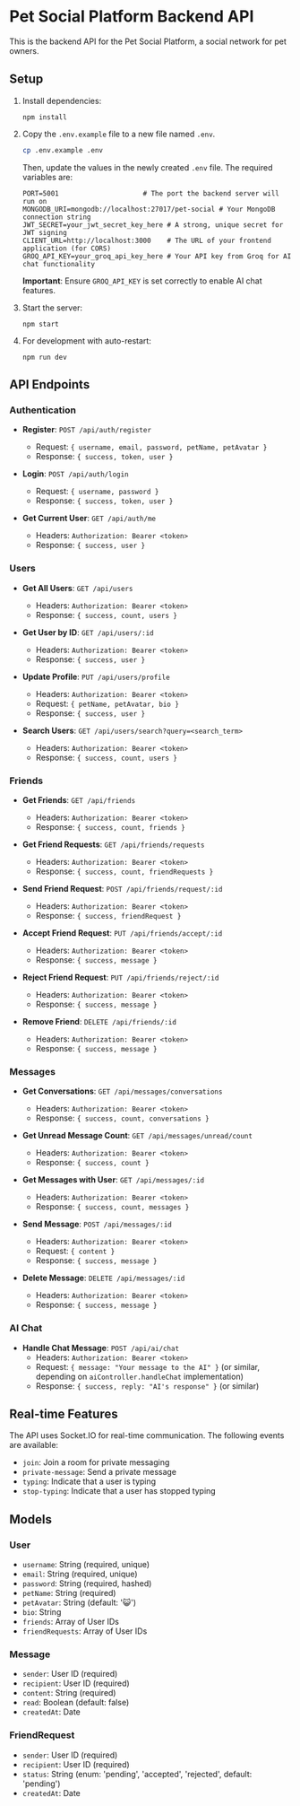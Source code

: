 # Pet Social Platform Backend API

This is the backend API for the Pet Social Platform, a social network for pet owners.

## Setup

1. Install dependencies:
   ```
   npm install
   ```

2. Copy the `.env.example` file to a new file named `.env`.
   ```bash
   cp .env.example .env
   ```
   Then, update the values in the newly created `.env` file. The required variables are:
   ```
   PORT=5001                     # The port the backend server will run on
   MONGODB_URI=mongodb://localhost:27017/pet-social # Your MongoDB connection string
   JWT_SECRET=your_jwt_secret_key_here # A strong, unique secret for JWT signing
   CLIENT_URL=http://localhost:3000    # The URL of your frontend application (for CORS)
   GROQ_API_KEY=your_groq_api_key_here # Your API key from Groq for AI chat functionality
   ```
   **Important**: Ensure `GROQ_API_KEY` is set correctly to enable AI chat features.

3. Start the server:
   ```
   npm start
   ```

4. For development with auto-restart:
   ```
   npm run dev
   ```

## API Endpoints

### Authentication

- **Register**: `POST /api/auth/register`
  - Request: `{ username, email, password, petName, petAvatar }`
  - Response: `{ success, token, user }`

- **Login**: `POST /api/auth/login`
  - Request: `{ username, password }`
  - Response: `{ success, token, user }`

- **Get Current User**: `GET /api/auth/me`
  - Headers: `Authorization: Bearer <token>`
  - Response: `{ success, user }`

### Users

- **Get All Users**: `GET /api/users`
  - Headers: `Authorization: Bearer <token>`
  - Response: `{ success, count, users }`

- **Get User by ID**: `GET /api/users/:id`
  - Headers: `Authorization: Bearer <token>`
  - Response: `{ success, user }`

- **Update Profile**: `PUT /api/users/profile`
  - Headers: `Authorization: Bearer <token>`
  - Request: `{ petName, petAvatar, bio }`
  - Response: `{ success, user }`

- **Search Users**: `GET /api/users/search?query=<search_term>`
  - Headers: `Authorization: Bearer <token>`
  - Response: `{ success, count, users }`

### Friends

- **Get Friends**: `GET /api/friends`
  - Headers: `Authorization: Bearer <token>`
  - Response: `{ success, count, friends }`

- **Get Friend Requests**: `GET /api/friends/requests`
  - Headers: `Authorization: Bearer <token>`
  - Response: `{ success, count, friendRequests }`

- **Send Friend Request**: `POST /api/friends/request/:id`
  - Headers: `Authorization: Bearer <token>`
  - Response: `{ success, friendRequest }`

- **Accept Friend Request**: `PUT /api/friends/accept/:id`
  - Headers: `Authorization: Bearer <token>`
  - Response: `{ success, message }`

- **Reject Friend Request**: `PUT /api/friends/reject/:id`
  - Headers: `Authorization: Bearer <token>`
  - Response: `{ success, message }`

- **Remove Friend**: `DELETE /api/friends/:id`
  - Headers: `Authorization: Bearer <token>`
  - Response: `{ success, message }`

### Messages

- **Get Conversations**: `GET /api/messages/conversations`
  - Headers: `Authorization: Bearer <token>`
  - Response: `{ success, count, conversations }`

- **Get Unread Message Count**: `GET /api/messages/unread/count`
  - Headers: `Authorization: Bearer <token>`
  - Response: `{ success, count }`

- **Get Messages with User**: `GET /api/messages/:id`
  - Headers: `Authorization: Bearer <token>`
  - Response: `{ success, count, messages }`

- **Send Message**: `POST /api/messages/:id`
  - Headers: `Authorization: Bearer <token>`
  - Request: `{ content }`
  - Response: `{ success, message }`

- **Delete Message**: `DELETE /api/messages/:id`
  - Headers: `Authorization: Bearer <token>`
  - Response: `{ success, message }`

### AI Chat

- **Handle Chat Message**: `POST /api/ai/chat`
  - Headers: `Authorization: Bearer <token>`
  - Request: `{ message: "Your message to the AI" }` (or similar, depending on `aiController.handleChat` implementation)
  - Response: `{ success, reply: "AI's response" }` (or similar)

## Real-time Features

The API uses Socket.IO for real-time communication. The following events are available:

- `join`: Join a room for private messaging
- `private-message`: Send a private message
- `typing`: Indicate that a user is typing
- `stop-typing`: Indicate that a user has stopped typing

## Models

### User
- `username`: String (required, unique)
- `email`: String (required, unique)
- `password`: String (required, hashed)
- `petName`: String (required)
- `petAvatar`: String (default: '😺')
- `bio`: String
- `friends`: Array of User IDs
- `friendRequests`: Array of User IDs

### Message
- `sender`: User ID (required)
- `recipient`: User ID (required)
- `content`: String (required)
- `read`: Boolean (default: false)
- `createdAt`: Date

### FriendRequest
- `sender`: User ID (required)
- `recipient`: User ID (required)
- `status`: String (enum: 'pending', 'accepted', 'rejected', default: 'pending')
- `createdAt`: Date
